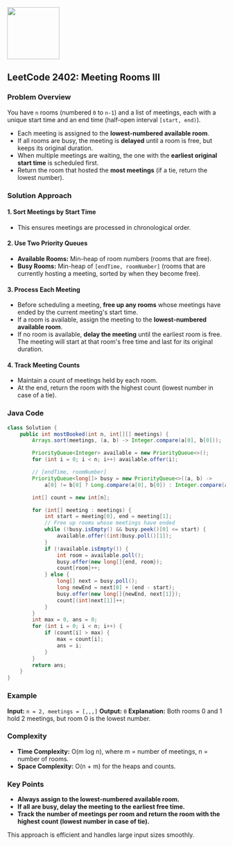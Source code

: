 <img src="https://r2cdn.perplexity.ai/pplx-full-logo-primary-dark%402x.png" class="logo" width="120"/>

## LeetCode 2402: Meeting Rooms III

### Problem Overview

You have `n` rooms (numbered `0` to `n-1`) and a list of meetings, each with a unique start time and an end time (half-open interval `[start, end)`).

- Each meeting is assigned to the **lowest-numbered available room**.
- If all rooms are busy, the meeting is **delayed** until a room is free, but keeps its original duration.
- When multiple meetings are waiting, the one with the **earliest original start time** is scheduled first.
- Return the room that hosted the **most meetings** (if a tie, return the lowest number).


### Solution Approach

#### 1. Sort Meetings by Start Time

- This ensures meetings are processed in chronological order.


#### 2. Use Two Priority Queues

- **Available Rooms:**
Min-heap of room numbers (rooms that are free).
- **Busy Rooms:**
Min-heap of `[endTime, roomNumber]` (rooms that are currently hosting a meeting, sorted by when they become free).


#### 3. Process Each Meeting

- Before scheduling a meeting, **free up any rooms** whose meetings have ended by the current meeting's start time.
- If a room is available, assign the meeting to the **lowest-numbered available room**.
- If no room is available, **delay the meeting** until the earliest room is free. The meeting will start at that room's free time and last for its original duration.


#### 4. Track Meeting Counts

- Maintain a count of meetings held by each room.
- At the end, return the room with the highest count (lowest number in case of a tie).


### Java Code

```java
class Solution {
    public int mostBooked(int n, int[][] meetings) {
        Arrays.sort(meetings, (a, b) -> Integer.compare(a[0], b[0]));

        PriorityQueue<Integer> available = new PriorityQueue<>();
        for (int i = 0; i < n; i++) available.offer(i);

        // [endTime, roomNumber]
        PriorityQueue<long[]> busy = new PriorityQueue<>((a, b) -> 
            a[0] != b[0] ? Long.compare(a[0], b[0]) : Integer.compare(a[1], b[1]));

        int[] count = new int[n];

        for (int[] meeting : meetings) {
            int start = meeting[0], end = meeting[1];
            // Free up rooms whose meetings have ended
            while (!busy.isEmpty() && busy.peek()[0] <= start) {
                available.offer((int)busy.poll()[1]);
            }
            if (!available.isEmpty()) {
                int room = available.poll();
                busy.offer(new long[]{end, room});
                count[room]++;
            } else {
                long[] next = busy.poll();
                long newEnd = next[0] + (end - start);
                busy.offer(new long[]{newEnd, next[1]});
                count[(int)next[1]]++;
            }
        }
        int max = 0, ans = 0;
        for (int i = 0; i < n; i++) {
            if (count[i] > max) {
                max = count[i];
                ans = i;
            }
        }
        return ans;
    }
}
```


### Example

**Input:**
`n = 2, meetings = [,,,]`
**Output:**
`0`
**Explanation:**
Both rooms 0 and 1 hold 2 meetings, but room 0 is the lowest number.

### Complexity

- **Time Complexity:** O(m log n), where m = number of meetings, n = number of rooms.
- **Space Complexity:** O(n + m) for the heaps and counts.


### Key Points

- **Always assign to the lowest-numbered available room.**
- **If all are busy, delay the meeting to the earliest free time.**
- **Track the number of meetings per room and return the room with the highest count (lowest number in case of tie).**

This approach is efficient and handles large input sizes smoothly.

